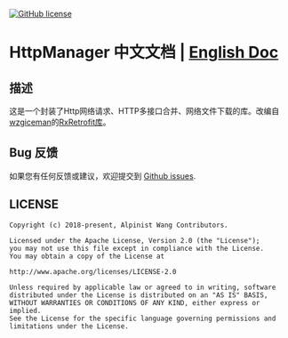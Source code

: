 [![GitHub license](https://img.shields.io/badge/license-Apache%20License%202.0-blue.svg?style=flat)](http://www.apache.org/licenses/LICENSE-2.0)

# HttpManager 中文文档 | [English Doc](https://github.com/wkxjc/HttpManager/blob/master/README.MD)

## 描述

这是一个封装了Http网络请求、HTTP多接口合并、网络文件下载的库。改编自[wzgiceman](https://github.com/wzgiceman)的[RxRetrofit库](https://github.com/wzgiceman/RxjavaRetrofitDemo-string-master)。

## Bug 反馈

如果您有任何反馈或建议，欢迎提交到 [Github issues](https://github.com/wkxjc/HttpManager/issues).

## LICENSE

    Copyright (c) 2018-present, Alpinist Wang Contributors.

    Licensed under the Apache License, Version 2.0 (the "License");
    you may not use this file except in compliance with the License.
    You may obtain a copy of the License at

    http://www.apache.org/licenses/LICENSE-2.0

    Unless required by applicable law or agreed to in writing, software
    distributed under the License is distributed on an "AS IS" BASIS,
    WITHOUT WARRANTIES OR CONDITIONS OF ANY KIND, either express or implied.
    See the License for the specific language governing permissions and
    limitations under the License.